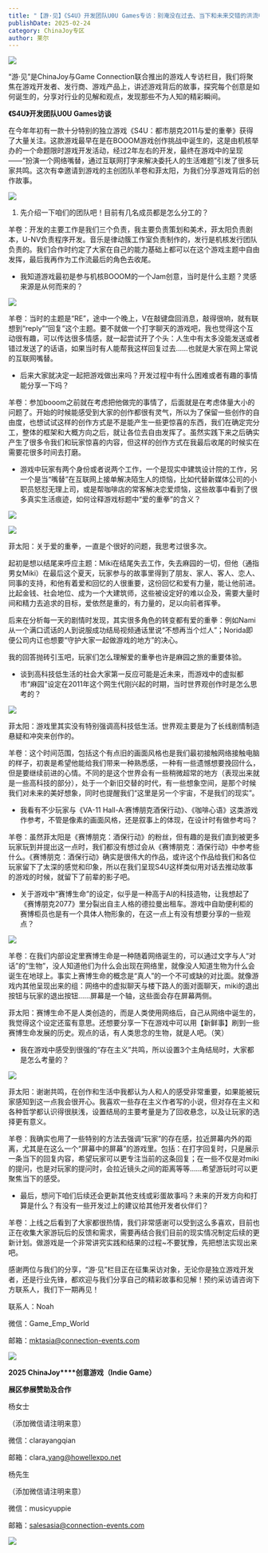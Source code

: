 ```yaml
---
title: "【游·见】《S4U》开发团队U0U Games专访：别淹没在过去、当下和未来交错的洪流中，勇敢地挥舞爱的重拳吧"
publishDate: 2025-02-24
category: ChinaJoy专区
author: 莱尔
---
```


![](https://ec-net-1251389766.cos.ap-shanghai.myqcloud.com/wp-content/uploads/2025/02/20250224120726794.png)

“游·见”是ChinaJoy与Game Connection联合推出的游戏人专访栏目，我们将聚焦在游戏开发者、发行商、游戏产品上，讲述游戏背后的故事，探究每个创意是如何诞生的，分享对行业的见解和观点，发现那些不为人知的精彩瞬间。

**《S4U》开发团队U0U Games访谈**

在今年年初有一款十分特别的独立游戏《S4U：都市朋克2011与爱的重拳》获得了大量关注。这款游戏最早在是在BOOOM游戏创作挑战中诞生的，这是由机核举办的一个命题限时游戏开发活动，经过2年左右的开发，最终在游戏中的呈现——“扮演一个网络嘴替，通过互联网打字来解决委托人的生活难题”引发了很多玩家共鸣。这次有幸邀请到游戏的主创团队羊卷和菲太阳，为我们分享游戏背后的创作故事。

![](https://ec-net-1251389766.cos.ap-shanghai.myqcloud.com/wp-content/uploads/2025/02/20250224120734690.png)

1. 先介绍一下咱们的团队吧！目前有几名成员都是怎么分工的？

羊卷：开发的主要工作是我们三个负责，我主要负责策划和美术，菲太阳负责剧本，U-NV负责程序开发。音乐是律动簇工作室负责制作的，发行是机核发行团队负责的。我们合作时约定了大家在自己的能力基础上都可以在这个游戏主题中自由发挥，最后我再作为工作流最后的角色去收尾。

- 我知道游戏最初是参与机核BOOOM的一个Jam创意，当时是什么主题？灵感来源是从何而来的？

![](https://ec-net-1251389766.cos.ap-shanghai.myqcloud.com/wp-content/uploads/2025/02/20250224120741341.png)

羊卷：当时的主题是“RE”，途中一个晚上，V在敲键盘回消息，敲得很响，就有联想到“reply”“回复”这个主题。要不就做一个打字聊天的游戏吧，我也觉得这个互动很有趣，可以传达很多情感，就一起尝试开了个头：人生中有太多没能发送或者错过发送了的话语，如果当时有人能帮我这样回复过去……也就是大家在网上常说的互联网嘴替。

- 后来大家就决定一起把游戏做出来吗？开发过程中有什么困难或者有趣的事情能分享一下吗？

羊卷：参加booom之前就在考虑把他做完的事情了，后面就是在考虑体量大小的问题了。开始的时候能感受到大家的创作都很有灵气，所以为了保留一些创作的自由度，也想试试这样的创作方式是不是能产生一些更惊喜的东西，我们在确定完分工，整体的框架和大概方向之后，就让各位去自由发挥了。虽然实践下来之后确实产生了很多令我们和玩家惊喜的内容，但这样的创作方式在我最后收尾的时候实在需要花很多时间去打磨。

- 游戏中玩家有两个身份或者说两个工作，一个是现实中建筑设计院的工作，另一个是当“嘴替”在互联网上接单解决陌生人的烦恼，比如代替新媒体公司的小职员怒怼无理上司，或是帮咖啡店的常客解决恋爱烦恼，这些故事中看到了很多真实生活痕迹，如何诠释游戏标题中“爱的重拳”的含义？

![](https://ec-net-1251389766.cos.ap-shanghai.myqcloud.com/wp-content/uploads/2025/02/20250224120732944.png)

![](https://ec-net-1251389766.cos.ap-shanghai.myqcloud.com/wp-content/uploads/2025/02/20250224120737760.png)

菲太阳：关于爱的重拳，一直是个很好的问题，我思考过很多次。

起初是想以结尾来呼应主题：Miki在结尾失去工作，失去麻园的一切，但他（通指男女Miki）在最后这个夏天，玩家参与的故事里得到了朋友、家人、客人、恋人、同事的支持，和他有着爱和回忆的人很重要，这份回忆和爱有力量，能让他前进。比起金钱、社会地位、成为一个大建筑师，这些被设定好的难以企及，需要大量时间和精力去追求的目标，爱依然是重的，有力量的，足以向前者挥拳。

后来在分析每一天的剧情时发现，其实很多角色的转变都有爱的重拳：例如Nami从一个满口谎话的人到说服成功结局视频通话里说“不想再当个烂人”；Norida即便公司内讧也想要“守护大家一起做游戏的地方”的决心。  
  

我的回答抛砖引玉吧，玩家们怎么理解爱的重拳也许是麻园之旅的重要体验。

- 谈到高科技低生活的社会大家第一反应可能是近未来，而游戏中的虚拟都市“麻园”设定在2011年这个网生代刚兴起的时期，当时世界观创作时是怎么思考的？  
    

![](https://ec-net-1251389766.cos.ap-shanghai.myqcloud.com/wp-content/uploads/2025/02/20250224120817158.png)

菲太阳：游戏里其实没有特别强调高科技低生活。世界观主要是为了长线剧情制造悬疑和冲突来创作的。

羊卷：这个时间范围，包括这个有点旧的画面风格也是我们最初接触网络接触电脑的样子，初衷是希望他能给我们带来一种熟悉感，一种有一些遗憾想要挽回什么，但是要继续前进的心情。不同的是这个世界会有一些稍微超常的地方（表现出来就是一些高科技的部分），处于一个新旧交替的时代，有一些想象空间，是那个时候我们对未来的美好想象，同时也提醒我们“这里是另一个宇宙，不是我们的现实”。

- 我看有不少玩家与《VA-11 Hall-A:赛博朋克酒保行动》、《咖啡心语》这类游戏作参考，不管是像素的画面风格，还是叙事上的体现，在设计时有做参考吗？

羊卷：虽然菲太阳是《赛博朋克：酒保行动》的粉丝，但有趣的是我们直到被更多玩家玩到并提出这一点时，我们都没有想过会从《赛博朋克：酒保行动》中参考些什么。《赛博朋克：酒保行动》确实是很伟大的作品，或许这个作品给我们和各位玩家留下了太深的感觉和印象，所以在我们呈现S4U这样类似用对话去推动故事的游戏的时候，就留下了前辈的影子吧。

- 关于游戏中“赛博生命”的设定，似乎是一种高于AI的科技造物，让我想起了《赛博朋克2077》里分裂出自主人格的德拉曼出租车。游戏中自助便利柜的赛博柜员也是有一个具体人物形象的，在这一点上有没有想要分享的一些观点？

![](https://ec-net-1251389766.cos.ap-shanghai.myqcloud.com/wp-content/uploads/2025/02/20250224120846868.png)

羊卷：在我们内部设定里赛博生命是一种随着网络诞生的，可以通过文字与人“对话”的“生物”，没人知道他们为什么会出现在网络里，就像没人知道生物为什么会诞生在地球上。事实上赛博生命的概念是“真人”的一个不可或缺的对比面。就像游戏内其他呈现出来的组：网络中的虚拟聊天与楼下路人的面对面聊天，miki的退出按钮与玩家的退出按钮……屏幕是一个轴，这些面会存在屏幕两侧。

菲太阳：赛博生命不是人类创造的，而是人类使用网络后，自己从网络中诞生的，我觉得这个设定还蛮有意思。还想要分享一下在游戏中可以用【新鲜事】刷到一些赛博生命发展的历史。观点的话，有人类思念的生物，就是人吧。（笑）

- 我在游戏中感受到很强的“存在主义”共鸣，所以设置3个主角结局时，大家都是怎么考量的？

![](https://ec-net-1251389766.cos.ap-shanghai.myqcloud.com/wp-content/uploads/2025/02/20250224120849492.png)

菲太阳：谢谢共鸣，在创作和生活中我都认为人和人的感受非常重要，如果能被玩家感知到这一点我会很开心。我喜欢一些存在主义作者写的小说，但对存在主义和各种哲学都认识得很肤浅，设置结局的主要考量是为了回收悬念，以及让玩家的选择更有意义。

  
羊卷：我确实也用了一些特别的方法去强调“玩家”的存在感，拉近屏幕内外的距离，尤其是在这么一个“屏幕中的屏幕”的游戏里。包括：在打字回复时，只是展示一条当下的回复内容，希望玩家可以更专注当前的这条回复；在一些不仅是对miki的提问，也是对玩家的提问时，会拉近镜头之间的距离等等……希望游玩时可以更聚焦当下的感受。

- 最后，想问下咱们后续还会更新其他支线或彩蛋故事吗？未来的开发方向和打算是什么？有没有一些开发过上的建议给其他开发者伙伴们？

  
羊卷：上线之后看到了大家都很热情，我们非常感谢可以受到这么多喜欢，目前也正在收集大家游玩后的反馈和需求，需要再结合我们目前的现实情况制定后续的更新计划。做游戏是一个非常讲究实践和结果的过程~不要犹豫，先把想法实现出来吧。

感谢两位与我们的分享，“游·见”栏目正在征集采访对象，无论你是独立游戏开发者，还是行业先锋，都欢迎与我们分享自己的精彩故事和见解！预约采访请咨询下方联系人，我们下一期再见！

联系人：Noah

微信：Game\_Emp\_World

邮箱：mktasia@connection-events.com

![](https://ec-net-1251389766.cos.ap-shanghai.myqcloud.com/wp-content/uploads/2025/02/20250224120853629.png)

**2025 ChinaJoy****创意游戏（Indie Game）**

**展区参展赞助及合作**

杨女士

（添加微信请注明来意）

微信：clarayangqian

邮箱：clara\_yang@howellexpo.net

杨先生

（添加微信请注明来意）

微信：musicyuppie

邮箱：salesasia@connection-events.com

![](https://ec-net-1251389766.cos.ap-shanghai.myqcloud.com/wp-content/uploads/2025/02/20250224120856475.png)
